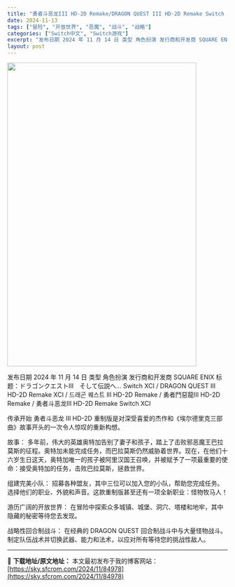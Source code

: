 ```yaml
---
title: "勇者斗恶龙III HD-2D Remake/DRAGON QUEST III HD-2D Remake Switch XCI (v1.0.0)中文"
date: 2024-11-13
tags: ["冒险", "开放世界", "恶魔", "战斗", "战略"]
categories: ["Switch中文", "Switch游戏"]
excerpt: "发布日期 2024 年 11 月 14 日 类型 角色扮演 发行商和开发商 SQUARE ENIX 标题：ドラゴンクエストⅢ　そして伝説へ… Switch XCI / DRAGON QUEST III HD-2D Remake XCI / 드래곤 퀘스트 III HD-2D Remake / 勇者鬥&hellip;"
layout: post
---
```


<img class="aligncenter size-full wp-image-84979" src="https://sky.sfcrom.com/wp-content/uploads/2024/11/2024111308401210.webp" alt="" width="432" height="692" />

发布日期 2024 年 11 月 14 日
类型 角色扮演
发行商和开发商 SQUARE ENIX
标题：ドラゴンクエストⅢ　そして伝説へ… Switch XCI / DRAGON QUEST III HD-2D Remake XCI / 드래곤 퀘스트 III HD-2D Remake / 勇者鬥惡龍III HD-2D Remake / 勇者斗恶龙III HD-2D Remake Switch XCI

传承开始
勇者斗恶龙 III HD-2D 重制版是对深受喜爱的杰作和《埃尔德里克三部曲》故事开头的一次令人惊叹的重新构想。

故事：
多年前，伟大的英雄奥特加告别了妻子和孩子，踏上了击败邪恶魔王巴拉莫斯的征程。奥特加未能完成任务，而巴拉莫斯仍然威胁着世界。现在，在他们十六岁生日这天，奥特加唯一的孩子被阿里汉国王召唤，并被赋予了一项最重要的使命：接受奥特加的任务，击败巴拉莫斯，拯救世界。

组建完美小队：
招募各种盟友，其中三位可以加入您的小队，帮助您完成任务。选择他们的职业、外貌和声音。这款重制版甚至还有一项全新职业：怪物牧马人！

游历广阔的开放世界：
在冒险中探索众多城镇、城堡、洞穴、塔楼和地牢，其中隐藏的秘密等待您去发现。

战略性回合制战斗：
在经典的 DRAGON QUEST 回合制战斗中与大量怪物战斗。制定队伍战术并切换武器、能力和法术，以应对所有等待您的挑战性敌人。

---
📖 **下载地址/原文地址：** 本文最初发布于我的博客网站：[https://sky.sfcrom.com/2024/11/84978](https://sky.sfcrom.com/2024/11/84978)
